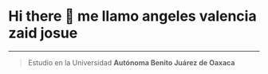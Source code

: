 # Hi there 👋 me llamo angeles valencia zaid josue 
---
> Estudio en la Universidad **Autónoma Benito Juárez de Oaxaca**
<picture>
 <source media="https://www.google.com/imgres?q=uabjo%20logo&imgurl=https%3A%2F%2Fupload.wikimedia.org%2Fwikipedia%2Fcommons%2Fthumb%2F1%2F16%2FEscudo_de_UABJO.svg%2F1200px-Escudo_de_UABJO.svg.png&imgrefurl=https%3A%2F%2Fes.m.wikipedia.org%2Fwiki%2FArchivo%3AEscudo_de_UABJO.svg&docid=J7xAG8mM10N4aM&tbnid=IiMmxG1v7LuEMM&vet=12ahUKEwiN4Yyvy7aIAxXaMEQIHWOlD94QM3oECBoQAA..i&w=1200&h=1478&hcb=2&ved=2ahUKEwiN4Yyvy7aIAxXaMEQIHWOlD94QM3oECBoQAA" srcset="https://www.google.com/imgres?q=uabjo%20logo&imgurl=https%3A%2F%2Fupload.wikimedia.org%2Fwikipedia%2Fcommons%2Fthumb%2F1%2F16%2FEscudo_de_UABJO.svg%2F1200px-Escudo_de_UABJO.svg.png&imgrefurl=https%3A%2F%2Fes.m.wikipedia.org%2Fwiki%2FArchivo%3AEscudo_de_UABJO.svg&docid=J7xAG8mM10N4aM&tbnid=IiMmxG1v7LuEMM&vet=12ahUKEwiN4Yyvy7aIAxXaMEQIHWOlD94QM3oECBoQAA..i&w=1200&h=1478&hcb=2&ved=2ahUKEwiN4Yyvy7aIAxXaMEQIHWOlD94QM3oECBoQAA">
